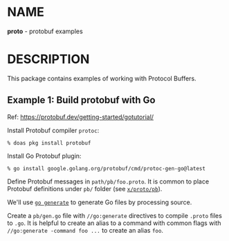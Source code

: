 # NAME

**proto** - protobuf examples


# DESCRIPTION

This package contains examples of working with Protocol Buffers.

## Example 1: Build protobuf with Go

Ref: https://protobuf.dev/getting-started/gotutorial/

Install Protobuf compiler `protoc`:

```console
% doas pkg install protobuf
```

Install Go Protobuf plugin:

```console
% go install google.golang.org/protobuf/cmd/protoc-gen-go@latest
```

Define Protobuf messages in `path/pb/foo.proto`. It is common to place Protobuf
definitions under `pb/` folder (see [`x/proto/pb`](./pb)).

We'll use [`go generate`](https://pkg.go.dev/cmd/go#hdr-Generate_Go_files_by_processing_source)
to generate Go files by processing source.

Create a `pb/gen.go` file with `//go:generate` directives to compile `.proto`
files to `.go`. It is helpful to create an alias to a command with common flags
with `//go:generate -command foo ...` to create an alias `foo`.
